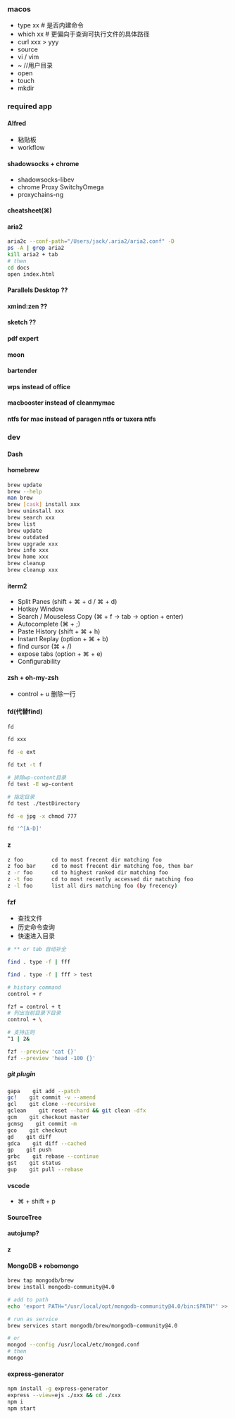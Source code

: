 ### macos
- type xx  # 是否内建命令
- which xx # 更偏向于查询可执行文件的具体路径
- curl xxx > yyy
- source
- vi / vim
- ~ //用户目录
- open
- touch
- mkdir

### required app

#### Alfred
- 粘贴板
- workflow

#### shadowsocks + chrome
  - shadowsocks-libev
  - chrome Proxy SwitchyOmega
  - proxychains-ng

#### cheatsheet(⌘)

#### aria2
```bash
aria2c --conf-path="/Users/jack/.aria2/aria2.conf" -D
ps -A | grep aria2
kill aria2 + tab
# then
cd docs
open index.html
```

#### Parallels Desktop ??
#### xmind:zen ??
#### sketch ??
#### pdf expert
#### moon
#### bartender
#### wps instead of office
#### macbooster instead of cleanmymac
#### ntfs for mac instead of paragen ntfs or tuxera ntfs


### dev
#### Dash

#### homebrew
```bash
brew update
brew --help
man brew
brew [cask] install xxx
brew uninstall xxx
brew search xxx
brew list
brew update
brew outdated
brew upgrade xxx
brew info xxx
brew home xxx
brew cleanup
brew cleanup xxx
```

#### iterm2
- Split Panes (shift + ⌘ + d / ⌘ + d)
- Hotkey Window
- Search / Mouseless Copy (⌘ + f -> tab -> option + enter)
- Autocomplete (⌘ + ;)
- Paste History (shift + ⌘ + h)
- Instant Replay (option + ⌘ + b)
- find cursor (⌘ + /)
- expose tabs (option + ⌘ + e)
- Configurability

#### zsh + oh-my-zsh
- control + u 删除一行

#### fd(代替find)
```bash
fd

fd xxx

fd -e ext

fd txt -t f

# 排除wp-content目录
fd test -E wp-content

# 指定目录
fd test ./testDirectory

fd -e jpg -x chmod 777

fd '^[A-D]'
```

#### z
```bash
z foo         cd to most frecent dir matching foo
z foo bar     cd to most frecent dir matching foo, then bar
z -r foo      cd to highest ranked dir matching foo
z -t foo      cd to most recently accessed dir matching foo
z -l foo      list all dirs matching foo (by frecency)
```

#### fzf
- 查找文件
- 历史命令查询
- 快速进入目录

```bash
# ** or tab 自动补全

find . type -f | fff

find . type -f | fff > test

# history command
control + r

fzf = control + t
# 列出当前目录下目录
control + \

# 支持正则
^1 | 2&

fzf --preview 'cat {}'
fzf --preview 'head -100 {}'
```
##### git plugin
```bash
gapa    git add --patch
gc!    git commit -v --amend
gcl    git clone --recursive
gclean    git reset --hard && git clean -dfx
gcm    git checkout master
gcmsg    git commit -m
gco    git checkout
gd    git diff
gdca    git diff --cached
gp    git push
grbc    git rebase --continue
gst    git status
gup    git pull --rebase
```

#### vscode
- ⌘ + shift + p
#### SourceTree
#### autojump?
#### z
#### MongoDB + robomongo
```bash
brew tap mongodb/brew
brew install mongodb-community@4.0

# add to path
echo 'export PATH="/usr/local/opt/mongodb-community@4.0/bin:$PATH"' >> ~/.zshrc

# run as service
brew services start mongodb/brew/mongodb-community@4.0

# or
mongod --config /usr/local/etc/mongod.conf
# then
mongo
```

#### express-generator
```bash
npm install -g express-generator
express --view=ejs ./xxx && cd ./xxx
npm i
npm start
```
